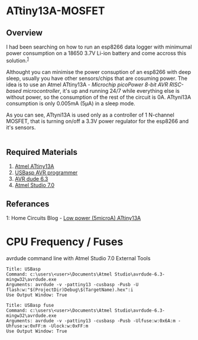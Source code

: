 # ATtiny13A-MOSFET

## Overview

I had been searching on how to run an esp8266 data logger with minimumal power consumption on a 18650 3.7V Li-ion battery and come accross this solution.<sup>[1](#solution)</sup>

Althought you can minimise the power consuption of an esp8266 with deep sleep, usually you have other sensors/chips that are cosuming power. The idea is to use an Atmel ATtiny13A - *Microchip picoPower 8-bit AVR RISC-based microcontroller*, it's up and running 24/7 while everything else is without power, so the consumption of the rest of the circuit is 0A. ATtyni13A consumption is only 0.005mA (5µA) in a sleep mode.

As you can see, ATtyni13A is used only as a controller of 1 N-channel MOSFET, that is turning on/off a 3.3V power regulator for the esp8266 and it's sensors.</br></br>

## Required Materials

1. [Atmel ATtiny13A](https://www.microchip.com/wwwproducts/en/ATtiny13A)
1. [USBasp AVR programmer](https://www.aliexpress.com/store/product/USBasp-USBISP-3-3V-5V-AVR-Programmer-USB-ATMEGA8-L/1414081_2036883289.html?spm=2114.12010615.8148356.4.306e1808eNfb5t)
1. [AVR dude 6.3](http://www.nongnu.org/avrdude/)
1. [Atmel Studio 7.0](http://www.microchip.com/mplab/avr-support/atmel-studio-7)









## Referances
<a name="solution">1</a>: Home Circuits Blog - [Low power (5microA) ATtiny13A](https://homecircuits.eu/blog/low-power-picopower-attiny13a/)









# CPU Frequency / Fuses

avrdude command line with Atmel Studio 7.0 External Tools
```
Title: USBasp
Command: c:\users\<user>\Documents\Atmel Studio\avrdude-6.3-mingw32\avrdude.exe
Arguments: avrdude -v -pattiny13 -cusbasp -Pusb -U flash:w:"$(ProjectDir)Debug\$(TargetName).hex":i
Use Output Window: True
```
```
Title: USBasp fuse
Command: c:\users\<user>\Documents\Atmel Studio\avrdude-6.3-mingw32\avrdude.exe
Arguments: avrdude -v -pattiny13 -cusbasp -Pusb -Ulfuse:w:0x6A:m -Uhfuse:w:0xFF:m -Ulock:w:0xFF:m
Use Output Window: True

```
